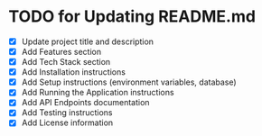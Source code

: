 # TODO for Updating README.md

- [x] Update project title and description
- [x] Add Features section
- [x] Add Tech Stack section
- [x] Add Installation instructions
- [x] Add Setup instructions (environment variables, database)
- [x] Add Running the Application instructions
- [x] Add API Endpoints documentation
- [x] Add Testing instructions
- [x] Add License information
